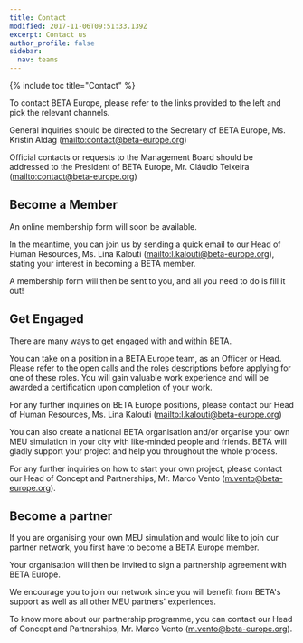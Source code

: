 ```yaml
---
title: Contact
modified: 2017-11-06T09:51:33.139Z
excerpt: Contact us
author_profile: false
sidebar:
  nav: teams
---
```

{% include toc title="Contact" %}

To contact BETA Europe, please refer to the links provided to the left and pick the relevant channels. 

General inquiries should be directed to the Secretary of BETA Europe, Ms. Kristin Aldag (<mailto:contact@beta-europe.org>)

Official contacts or requests to the Management Board should be addressed to the President of BETA Europe, Mr. Cláudio Teixeira (<mailto:contact@beta-europe.org>)

## Become a Member

An online membership form will soon be available. 

In the meantime, you can join us by sending a quick email to our Head of Human Resources, Ms. Lina Kalouti (<mailto:l.kalouti@beta-europe.org>), stating your interest in becoming a BETA member.

A membership form will then be sent to you, and all you need to do is fill it out!

## Get Engaged

There are many ways to get engaged with and within BETA. 

You can take on a position in a BETA Europe team, as an Officer or Head. 
Please refer to the open calls and the roles descriptions before applying for one of these roles. 
You will gain valuable work experience and will be awarded a certification upon completion of your work. 

For any further inquiries on BETA Europe positions, please contact our Head of Human Resources, Ms. Lina Kalouti (<mailto:l.kalouti@beta-europe.org>)

You can also create a national BETA organisation and/or organise your own MEU simulation in your city with like-minded people and friends. 
BETA will gladly support your project and help you throughout the whole process.

For any further inquiries on how to start your own project, please contact our Head of Concept and Partnerships, Mr. Marco Vento (m.vento@beta-europe.org).

## Become a partner

If you are organising your own MEU simulation and would like to join our partner network, you first have to become a BETA Europe member. 

Your organisation will then be invited to sign a partnership agreement with BETA Europe.

We encourage you to join our network since you will benefit from BETA's support as well as all other MEU partners' experiences. 

To know more about our partnership programme, you can contact our Head of Concept and Partnerships, Mr. Marco Vento (m.vento@beta-europe.org).
